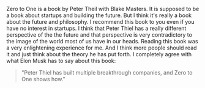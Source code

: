 Zero to One is a book by Peter Theil with Blake Masters. It is supposed to be a book about startups and building the future. But I think it's really a book about the future and philosophy. I recommend this book to you even if you have no interest in startups. I think that Peter Thiel has a really different perspective of the the future and that perspective is very contradictory to the image of the world most of us have in our heads. Reading this book was a very enlightening experience for me. And I think more people should read it and just think about the theory he has put forth.
I completely agree with what Elon Musk has to say about this book:
>"Peter Thiel has built multiple breakthrough companies, and Zero to One shows how."

